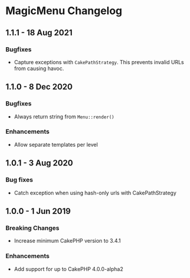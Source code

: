 # MagicMenu Changelog

## 1.1.1 - 18 Aug 2021

### Bugfixes

- Capture exceptions with `CakePathStrategy`. This prevents invalid URLs from causing havoc.

## 1.1.0 - 8 Dec 2020

### Bugfixes

- Always return string from `Menu::render()`

### Enhancements

- Allow separate templates per level

## 1.0.1 - 3 Aug 2020

### Bug fixes

- Catch exception when using hash-only urls with CakePathStrategy

## 1.0.0 - 1 Jun 2019

### Breaking Changes

- Increase minimum CakePHP version to 3.4.1

### Enhancements

- Add support for up to CakePHP 4.0.0-alpha2
